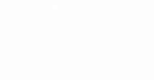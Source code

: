 <html>
 <head>
   </head>
  <body>
<font style= "color: white"> 
 <center> <h1>My Favorite Movies</h1></center>


<body>

<p> 1. The Greatest Showman </p>
<p> 2. Spider-Man Trilogy </p>
<p> 3. Guardians of the Galaxy Trilogy </p>
<p> 4. Frozen </p>
<p> 5. Deadpool </p>

<style>
body {
  background-image: url('gotg.jpg');
}
</style>


</html>
